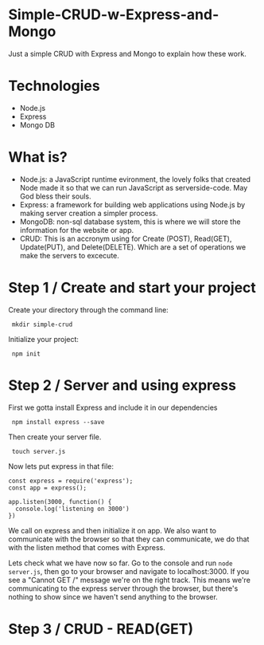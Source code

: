 # Simple-CRUD-w-Express-and-Mongo
Just a simple CRUD with Express and Mongo to explain how these work.

# Technologies
* Node.js
* Express
* Mongo DB

# What is?
* Node.js: a JavaScript runtime evironment, the lovely folks that created Node made it so that we can run JavaScript as serverside-code. May God bless their souls.
* Express: a framework for building web applications using Node.js by making server creation a simpler process.
* MongoDB: non-sql database system, this is where we will store the information for the website or app.
* CRUD: This is an accronym using for Create (POST), Read(GET), Update(PUT), and Delete(DELETE). Which are a set of operations we make the servers to excecute. 

# Step 1 / Create and start your project

Create your directory through the command line:

` mkdir simple-crud`

Initialize your project:

` npm init`

# Step 2 / Server and using express

First we gotta install Express and include it in our dependencies

` npm install express --save`

Then create your server file.

` touch server.js`

Now lets put express in that file:
```
const express = require('express');
const app = express();

app.listen(3000, function() {
  console.log('listening on 3000')
})
```

We call on express and then initialize it on app. We also want to communicate with the browser so that they can communicate, we do that with the listen method that comes with Express.

Lets check what we have now so far. Go to the console and run `node server.js`, then go to your browser and navigate to localhost:3000. If you see a "Cannot GET /" message we're on the right track. This means we're communicating to the express server through the browser, but there's nothing to show since we haven't send anything to the browser.

# Step 3 / CRUD - READ(GET)
